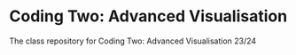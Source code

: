 # Coding Two: Advanced Visualisation
 The class repository for Coding Two: Advanced Visualisation 23/24
